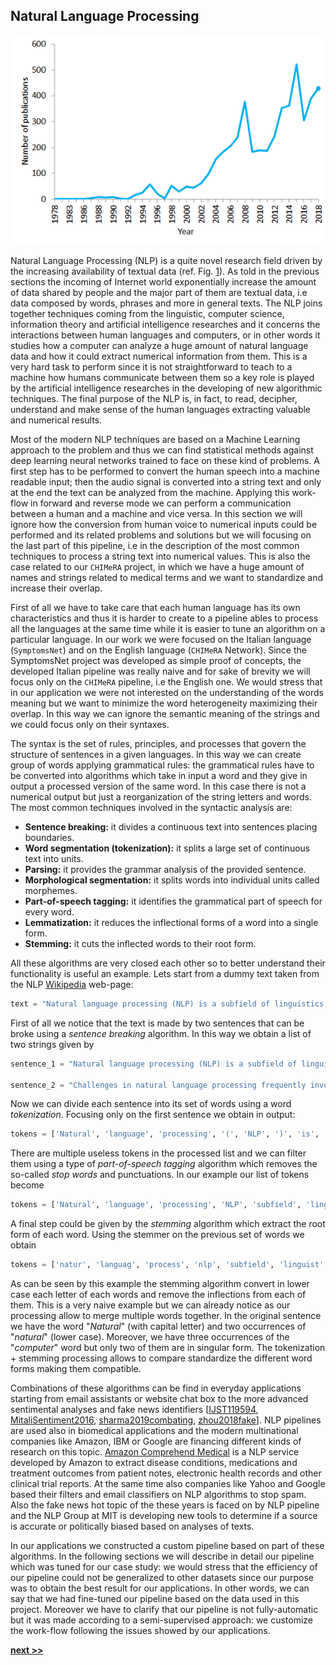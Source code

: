 ## Natural Language Processing

![Number of publications containing the sentence "natural language processing" in PubMed in the period 1978–2018. As of 2018, PubMed comprised more than 29 million citations for biomedical literature.](../../../../img/pubmed_nlp.png)

Natural Language Processing (NLP) is a quite novel research field driven by the increasing availability of textual data (ref. Fig. [1](../../../../img/pubmed_nlp.png)).
As told in the previous sections the incoming of Internet world exponentially increase the amount of data shared by people and the major part of them are textual data, i.e data composed by words, phrases and more in general texts.
The NLP joins together techniques coming from the linguistic, computer science, information theory and artificial intelligence researches and it concerns the interactions between human languages and computers, or in other words it studies how a computer can analyze a huge amount of natural language data and how it could extract numerical information from them.
This is a very hard task to perform since it is not straightforward to teach to a machine how humans communicate between them so a key role is played by the artificial intelligence researches in the developing of new algorithmic techniques.
The final purpose of the NLP is, in fact, to read, decipher, understand and make sense of the human languages extracting valuable and numerical results.

Most of the modern NLP techniques are based on a Machine Learning approach to the problem and thus we can find statistical methods against deep learning neural networks trained to face on these kind of problems.
A first step has to be performed to convert the human speech into a machine readable input; then the audio signal is converted into a string text and only at the end the text can be analyzed from the machine.
Applying this work-flow in forward and reverse mode we can perform a communication between a human and a machine and vice versa.
In this section we will ignore how the conversion from human voice to numerical inputs could be performed and its related problems and solutions but we will focusing on the last part of this pipeline, i.e in the description of the most common techniques to process a string text into numerical values.
This is also the case related to our `CHIMeRA` project, in which we have a huge amount of names and strings related to medical terms and we want to standardize and increase their overlap.

First of all we have to take care that each human language has its own characteristics and thus it is harder to create to a pipeline ables to process all the languages at the same time while it is easier to tune an algorithm on a particular language.
In our work we were focused on the Italian language (`SymptomsNet`) and on the English language (`CHIMeRA` Network).
Since the SymptomsNet project was developed as simple proof of concepts, the developed Italian pipeline was really naive and for sake of brevity we will focus only on the `CHIMeRA` pipeline, i.e the English one.
We would stress that in our application we were not interested on the understanding of the words meaning but we want to minimize the word heterogeneity maximizing their overlap.
In this way we can ignore the semantic meaning of the strings and we could focus only on their syntaxes.

The syntax is the set of rules, principles, and processes that govern the structure of sentences in a given languages.
In this way we can create group of words applying grammatical rules: the grammatical rules have to be converted into algorithms which take in input a word and they give in output a processed version of the same word.
In this case there is not a numerical output but just a reorganization of the string letters and words.
The most common techniques involved in the syntactic analysis are:

* **Sentence breaking:** it divides a continuous text into sentences placing boundaries.
* **Word segmentation (tokenization):** it splits a large set of continuous text into units.
* **Parsing:** it provides the grammar analysis of the provided sentence.
* **Morphological segmentation:** it splits words into individual units called morphemes.
* **Part-of-speech tagging:** it identifies the grammatical part of speech for every word.
* **Lemmatization:** it reduces the inflectional forms of a word into a single form.
* **Stemming:** it cuts the inflected words to their root form.

All these algorithms are very closed each other so to better understand their functionality is useful an example.
Lets start from a dummy text taken from the NLP [Wikipedia](https://en.wikipedia.org/wiki/Natural_language_processing) web-page:

```python
text = "Natural language processing (NLP) is a subfield of linguistics, computer science, information engineering, and artificial intelligence concerned with the interactions between computers and human (natural) languages, in particular how to program computers to process and analyze large amounts of natural language data. Challenges in natural language processing frequently involve speech recognition, natural language understanding, and natural language generation."
```

First of all we notice that the text is made by two sentences that can be broke using a *sentence breaking* algorithm.
In this way we obtain a list of two strings given by

```python
sentence_1 = "Natural language processing (NLP) is a subfield of linguistics, computer science, information engineering, and artificial intelligence concerned with the interactions between computers and human (natural) languages, in particular how to program computers to process and analyze large amounts of natural language data."

sentence_2 = "Challenges in natural language processing frequently involve speech recognition, natural language understanding, and natural language generation."
```

Now we can divide each sentence into its set of words using a word *tokenization*.
Focusing only on the first sentence we obtain in output:

```python
tokens = ['Natural', 'language', 'processing', '(', 'NLP', ')', 'is', 'a', 'subfield', 'of', 'linguistics', ',', 'computer', 'science', ',', 'information', 'engineering', ',', 'and', 'artificial', 'intelligence', 'concerned', 'with', 'the', 'interactions', 'between', 'computers', 'and', 'human', '(', 'natural', ')', 'languages', ',', 'in', 'particular', 'how', 'to', 'program', 'computers', 'to', 'process', 'and', 'analyze', 'large', 'amounts', 'of', 'natural', 'language', 'data', '.']
```

There are multiple useless tokens in the processed list and we can filter them using a type of *part-of-speech tagging* algorithm which removes the so-called *stop words* and punctuations.
In our example our list of tokens become

```python
tokens = ['Natural', 'language', 'processing', 'NLP', 'subfield', 'linguistics', 'computer', 'science', 'information', 'engineering', 'artificial', 'intelligence', 'concerned', 'interactions', 'computers','human', 'natural', 'languages', 'particular', 'program', 'computers', 'process', 'analyze', 'large', 'amounts', 'natural', 'language', 'data']
```

A final step could be given by the *stemming* algorithm which extract the root form of each word.
Using the stemmer on the previous set of words we obtain

```python
tokens = ['natur', 'languag', 'process', 'nlp', 'subfield', 'linguist', 'comput', 'scienc', 'inform', 'engin', 'artifici', 'intellig', 'concern', 'interact', 'comput', 'human', 'natur', 'languag', 'particular', 'program', 'comput', 'process', 'analyz', 'larg', 'amount', 'natur', 'languag', 'data']
```

As can be seen by this example the stemming algorithm convert in lower case each letter of each words and remove the inflections from each of them.
This is a very naive example but we can already notice as our processing allow to merge multiple words together.
In the original sentence we have the word "*Natural*" (with capital letter) and two occurrences of "*natural*" (lower case).
Moreover, we have three occurrences of the "*computer*" word but only two of them are in singular form.
The tokenization + stemming processing allows to compare standardize the different word forms making them compatible.

Combinations of these algorithms can be find in everyday applications starting from email assistants or website chat box to the more advanced sentimental analyses and fake news identifiers [[IJST119594](http://www.indjst.org/index.php/indjst/article/view/119594), [MitaliSentiment2016](https://www.researchgate.net/publication/312559872_Techniques_for_sentiment_analysis_of_Twitter_data_A_comprehensive_survey), [sharma2019combating](https://arxiv.org/abs/1901.06437), [zhou2018fake](https://arxiv.org/abs/1812.00315)].
NLP pipelines are used also in biomedical applications and the modern multinational companies like Amazon, IBM or Google are financing different kinds of research on this topic.
[Amazon Comprehend Medical](https://aws.amazon.com/it/comprehend/medical/) is a NLP service developed by Amazon to extract disease conditions, medications and treatment outcomes from patient notes, electronic health records and other clinical trial reports.
At the same time also companies like Yahoo and Google based their filters and email classifiers on NLP algorithms to stop spam.
Also the fake news hot topic of the these years is faced on by NLP pipeline and the NLP Group at MIT is developing new tools to determine if a source is accurate or politically biased based on analyses of texts.

In our applications we constructed a custom pipeline based on part of these algorithms.
In the following sections we will describe in detail our pipeline which was tuned for our case study: we would stress that the efficiency of our pipeline could not be generalized to other datasets since our purpose was to obtain the best result for our applications.
In other words, we can say that we had fine-tuned our pipeline based on the data used in this project.
Moreover we have to clarify that our pipeline is not fully-automatic but it was made according to a semi-supervised approach: we customize the work-flow following the issues showed by our applications.


[**next >>**](./Dataset.md)

